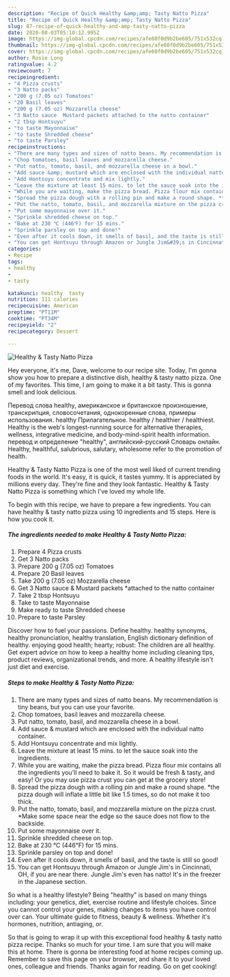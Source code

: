 ```yaml
---
description: "Recipe of Quick Healthy &amp;amp; Tasty Natto Pizza"
title: "Recipe of Quick Healthy &amp;amp; Tasty Natto Pizza"
slug: 87-recipe-of-quick-healthy-and-amp-tasty-natto-pizza
date: 2020-08-03T05:10:12.995Z
image: https://img-global.cpcdn.com/recipes/afe60f0d9b2be605/751x532cq70/healthy-tasty-natto-pizza-recipe-main-photo.jpg
thumbnail: https://img-global.cpcdn.com/recipes/afe60f0d9b2be605/751x532cq70/healthy-tasty-natto-pizza-recipe-main-photo.jpg
cover: https://img-global.cpcdn.com/recipes/afe60f0d9b2be605/751x532cq70/healthy-tasty-natto-pizza-recipe-main-photo.jpg
author: Rosie Long
ratingvalue: 4.2
reviewcount: 7
recipeingredient:
- "4 Pizza crusts"
- "3 Natto packs"
- "200 g (7.05 oz) Tomatoes"
- "20 Basil leaves"
- "200 g (7.05 oz) Mozzarella cheese"
- "3 Natto sauce  Mustard packets attached to the natto container"
- "2 tbsp Hontsuyu"
- "to taste Mayonnaise"
- "to taste Shredded cheese"
- "to taste Parsley"
recipeinstructions:
- "There are many types and sizes of natto beans. My recommendation is tiny beans, but you can use your favorite."
- "Chop tomatoes, basil leaves and mozzarella cheese."
- "Put natto, tomato, basil, and mozzarella cheese in a bowl."
- "Add sauce &amp; mustard which are enclosed with the individual natto container."
- "Add Hontsuyu concentrate and mix lightly."
- "Leave the mixture at least 15 mins. to let the sauce soak into the ingredients."
- "While you are waiting, make the pizza bread. Pizza flour mix contains all the ingredients you&#39;ll need to bake it. So it would be fresh &amp; tasty, and easy! Or you may use pizza crust you can get at the grocery store!"
- "Spread the pizza dough with a rolling pin and make a round shape. *the pizza dough will inflate a little bit like 1.5 times, so do not make it too thick."
- "Put the natto, tomato, basil, and mozzarella mixture on the pizza crust. *Make some space near the edge so the sauce does not flow to the backside."
- "Put some mayonnaise over it."
- "Sprinkle shredded cheese on top."
- "Bake at 230 ℃ (446℉) for 15 mins."
- "Sprinkle parsley on top and done!"
- "Even after it cools down, it smells of basil, and the taste is still so good!"
- "You can get Hontsuyu through Amazon or Jungle Jim&#39;s in Cincinnati, OH, if you are near there. Jungle Jim&#39;s even has natto! It&#39;s in the freezer in the Japanese section."
categories:
- Recipe
tags:
- healthy
- 
- tasty

katakunci: healthy  tasty 
nutrition: 111 calories
recipecuisine: American
preptime: "PT11M"
cooktime: "PT34M"
recipeyield: "2"
recipecategory: Dessert

---
```



![Healthy &amp; Tasty Natto Pizza](https://img-global.cpcdn.com/recipes/afe60f0d9b2be605/751x532cq70/healthy-tasty-natto-pizza-recipe-main-photo.jpg)

Hey everyone, it's me, Dave, welcome to our recipe site. Today, I'm gonna show you how to prepare a distinctive dish, healthy &amp; tasty natto pizza. One of my favorites. This time, I am going to make it a bit tasty. This is gonna smell and look delicious.

Перевод слова healthy, американское и британское произношение, транскрипция, словосочетания, однокоренные слова, примеры использования. healthy Прилагательное. healthy / healthier / healthiest. Healthy is the web&#39;s longest-running source for alternative therapies, wellness, integrative medicine, and body-mind-spirit health information. перевод и определение &#34;healthy&#34;, английский-русский Словарь онлайн. Healthy, healthful, salubrious, salutary, wholesome refer to the promotion of health.

Healthy &amp; Tasty Natto Pizza is one of the most well liked of current trending foods in the world. It's easy, it is quick, it tastes yummy. It is appreciated by millions every day. They're fine and they look fantastic. Healthy &amp; Tasty Natto Pizza is something which I've loved my whole life.


To begin with this recipe, we have to prepare a few ingredients. You can have healthy &amp; tasty natto pizza using 10 ingredients and 15 steps. Here is how you cook it.

<!--inarticleads1-->

##### The ingredients needed to make Healthy &amp; Tasty Natto Pizza:

1. Prepare 4 Pizza crusts
1. Get 3 Natto packs
1. Prepare 200 g (7.05 oz) Tomatoes
1. Prepare 20 Basil leaves
1. Take 200 g (7.05 oz) Mozzarella cheese
1. Get 3 Natto sauce &amp; Mustard packets *attached to the natto container
1. Take 2 tbsp Hontsuyu
1. Take to taste Mayonnaise
1. Make ready to taste Shredded cheese
1. Prepare to taste Parsley


Discover how to fuel your passions. Define healthy. healthy synonyms, healthy pronunciation, healthy translation, English dictionary definition of healthy. enjoying good health; hearty; robust: The children are all healthy. Get expert advice on how to keep a healthy home including cleaning tips, product reviews, organizational trends, and more. A healthy lifestyle isn&#39;t just diet and exercise. 

<!--inarticleads2-->

##### Steps to make Healthy &amp; Tasty Natto Pizza:

1. There are many types and sizes of natto beans. My recommendation is tiny beans, but you can use your favorite.
1. Chop tomatoes, basil leaves and mozzarella cheese.
1. Put natto, tomato, basil, and mozzarella cheese in a bowl.
1. Add sauce &amp; mustard which are enclosed with the individual natto container.
1. Add Hontsuyu concentrate and mix lightly.
1. Leave the mixture at least 15 mins. to let the sauce soak into the ingredients.
1. While you are waiting, make the pizza bread. Pizza flour mix contains all the ingredients you&#39;ll need to bake it. So it would be fresh &amp; tasty, and easy! Or you may use pizza crust you can get at the grocery store!
1. Spread the pizza dough with a rolling pin and make a round shape. *the pizza dough will inflate a little bit like 1.5 times, so do not make it too thick.
1. Put the natto, tomato, basil, and mozzarella mixture on the pizza crust. *Make some space near the edge so the sauce does not flow to the backside.
1. Put some mayonnaise over it.
1. Sprinkle shredded cheese on top.
1. Bake at 230 ℃ (446℉) for 15 mins.
1. Sprinkle parsley on top and done!
1. Even after it cools down, it smells of basil, and the taste is still so good!
1. You can get Hontsuyu through Amazon or Jungle Jim&#39;s in Cincinnati, OH, if you are near there. Jungle Jim&#39;s even has natto! It&#39;s in the freezer in the Japanese section.


So what is a healthy lifestyle? Being &#34;healthy&#34; is based on many things including: your genetics, diet, exercise routine and lifestyle choices. Since you cannot control your genes, making changes to items you have control over can. Your ultimate guide to fitness, beauty &amp; wellness. Whether it&#39;s hormones, nutrition, antiaging, or. 

So that is going to wrap it up with this exceptional food healthy &amp; tasty natto pizza recipe. Thanks so much for your time. I am sure that you will make this at home. There is gonna be interesting food at home recipes coming up. Remember to save this page on your browser, and share it to your loved ones, colleague and friends. Thanks again for reading. Go on get cooking!
